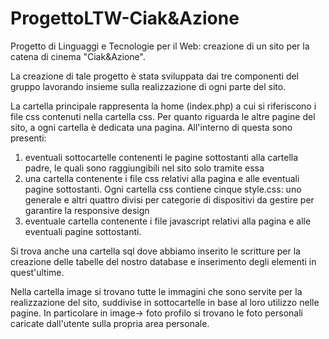 # ProgettoLTW-Ciak&Azione

Progetto di Linguaggi e Tecnologie per il Web: creazione di un sito per la catena di cinema "Ciak&Azione".

La creazione di tale progetto è stata sviluppata dai tre componenti del gruppo lavorando insieme sulla realizzazione di ogni parte del sito.

La cartella principale rappresenta la home (index.php) a cui si riferiscono i file css contenuti nella cartella css. 
Per quanto riguarda le altre pagine del sito, a ogni cartella è dedicata una pagina. All'interno di questa sono presenti:
1) eventuali sottocartelle contenenti le pagine sottostanti alla cartella padre, le quali sono raggiungibili nel sito solo tramite essa
2) una cartella contenente i file css relativi alla pagina e alle eventuali pagine sottostanti. Ogni cartella css contiene cinque style.css: uno generale e altri quattro divisi per categorie di dispositivi da gestire per garantire la responsive design
3) eventuale cartella contenente i file javascript relativi alla pagina e alle eventuali pagine sottostanti.

Si trova anche una cartella sql dove abbiamo inserito le scritture per la creazione delle tabelle del nostro database e inserimento degli elementi in quest'ultime.

Nella cartella image si trovano tutte le immagini che sono servite per la realizzazione del sito, suddivise in sottocartelle in base al loro utilizzo nelle pagine. In particolare in image-> foto profilo si trovano le foto personali caricate dall'utente sulla propria area personale.
